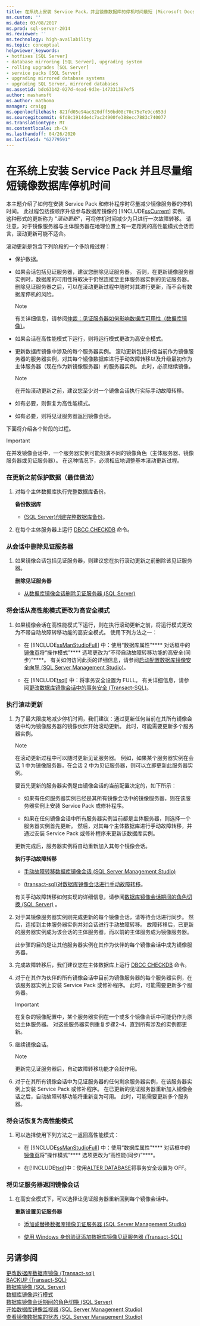 ```yaml
---
title: 在系统上安装 Service Pack，并且镜像数据库的停机时间最短 |Microsoft Docs
ms.custom: ''
ms.date: 03/08/2017
ms.prod: sql-server-2014
ms.reviewer: ''
ms.technology: high-availability
ms.topic: conceptual
helpviewer_keywords:
- hotfixes [SQL Server]
- database mirroring [SQL Server], upgrading system
- rolling upgrades [SQL Server]
- service packs [SQL Server]
- upgrading mirrored database systems
- upgrading SQL Server, mirrored databases
ms.assetid: bdc63142-027d-4ead-9d3e-147331387ef5
author: mashamsft
ms.author: mathoma
manager: craigg
ms.openlocfilehash: 821fd05e94ac820dff50bd08c70c75e7e9cc653d
ms.sourcegitcommit: 6fd8c1914de4c7ac24900fe388ecc7883c740077
ms.translationtype: MT
ms.contentlocale: zh-CN
ms.lasthandoff: 04/26/2020
ms.locfileid: "62779591"
---
```

# <a name="install-a-service-pack-on-a-system-with-minimal-downtime-for-mirrored-databases"></a>在系统上安装 Service Pack 并且尽量缩短镜像数据库停机时间
  本主题介绍了如何在安装 Service Pack 和修补程序时尽量减少镜像服务器的停机时间。 此过程包括按顺序升级参与数据库镜像的 [!INCLUDE[ssCurrent](../includes/sscurrent-md.md)] 实例。 这种形式的更新称为 "*滚动更新*"，可将停机时间减少为只进行一次故障转移。 请注意，对于镜像服务器与主体服务器在地理位置上有一定距离的高性能模式会话而言，滚动更新可能不适合。  
  
 滚动更新是包含下列阶段的一个多阶段过程：  
  
-   保护数据。  
  
-   如果会话包括见证服务器，建议您删除见证服务器。 否则，在更新镜像服务器实例时，数据库的可用性将取决于仍然连接至主体服务器实例的见证服务器。 删除见证服务器之后，可以在滚动更新过程中随时对其进行更新，而不会有数据库停机的风险。  
  
    > [!NOTE]  
    >  有关详细信息，请参阅[仲裁：见证服务器如何影响数据库可用性（数据库镜像）](database-mirroring/quorum-how-a-witness-affects-database-availability-database-mirroring.md)。  
  
-   如果会话在高性能模式下运行，则将运行模式更改为高安全模式。  
  
-   更新数据库镜像中涉及的每个服务器实例。 滚动更新包括升级当前作为镜像服务器的服务器实例，对其每个镜像数据库进行手动故障转移以及升级最初作为主体服务器（现在作为新镜像服务器）的服务器实例。 此时，必须继续镜像。  
  
    > [!NOTE]  
    >  在开始滚动更新之前，建议您至少对一个镜像会话执行实际手动故障转移。  
  
-   如有必要，则恢复为高性能模式。  
  
-   如有必要，则将见证服务器返回镜像会话。  
  
 下面将介绍各个阶段的过程。  
  
> [!IMPORTANT]  
>  在并发镜像会话中，一个服务器实例可能扮演不同的镜像角色（主体服务器、镜像服务器或见证服务器）。 在这种情况下，必须相应地调整基本滚动更新过程。  
  
### <a name="to-protect-your-data-before-an-update-a-best-practice"></a>在更新之前保护数据（最佳做法）  
  
1.  对每个主体数据库执行完整数据库备份。  
  
     **备份数据库**  
  
    -   [&#40;SQL Server&#41;创建完整数据库备份](../relational-databases/backup-restore/create-a-full-database-backup-sql-server.md)。  
  
2.  在每个主体服务器上运行 [DBCC CHECKDB](/sql/t-sql/database-console-commands/dbcc-checkdb-transact-sql) 命令。  
  
### <a name="to-remove-a-witness-from-a-session"></a>从会话中删除见证服务器  
  
1.  如果镜像会话包括见证服务器，则建议您在执行滚动更新之前删除该见证服务器。  
  
     **删除见证服务器**  
  
    -   [从数据库镜像会话删除见证服务器 (SQL Server)](database-mirroring/remove-the-witness-from-a-database-mirroring-session-sql-server.md)  
  
### <a name="to-change-a-session-from-high-performance-mode-to-high-safety-mode"></a>将会话从高性能模式更改为高安全模式  
  
1.  如果镜像会话在高性能模式下运行，则在执行滚动更新之前，将运行模式更改为不带自动故障转移功能的高安全模式。 使用下列方法之一：  
  
    -   在 [!INCLUDE[ssManStudioFull](../includes/ssmanstudiofull-md.md)] 中：使用“数据库属性”**** 对话框中的[镜像页](../relational-databases/databases/database-properties-mirroring-page.md)将“操作模式”**** 选项更改为“不带自动故障转移功能的高安全(同步)”****。 有关如何访问此页的详细信息，请参阅[启动配置数据库镜像安全向导 (SQL Server Management Studio)](database-mirroring/start-the-configuring-database-mirroring-security-wizard.md)。  
  
    -   在 [!INCLUDE[tsql](../includes/tsql-md.md)] 中：将事务安全设置为 FULL。 有关详细信息，请参阅[更改数据库镜像会话中的事务安全 (Transact-SQL)](database-mirroring/change-transaction-safety-in-a-database-mirroring-session-transact-sql.md)。  
  
### <a name="to-perform-the-rolling-update"></a>执行滚动更新  
  
1.  为了最大限度地减少停机时间，我们建议：通过更新任何当前在其所有镜像会话中均为镜像服务器的镜像伙伴开始滚动更新。 此时，可能需要更新多个服务器实例。  
  
    > [!NOTE]  
    >  在滚动更新过程中可以随时更新见证服务器。 例如，如果某个服务器实例在会话 1 中为镜像服务器，在会话 2 中为见证服务器，则可以立即更新此服务器实例。  
  
     要首先更新的服务器实例是由镜像会话的当前配置决定的，如下所示：  
  
    -   如果有任何服务器实例已经是其所有镜像会话中的镜像服务器，则在该服务器实例上安装 Service Pack 或修补程序。  
  
    -   如果在任何镜像会话中所有服务器实例当前都是主体服务器，则选择一个服务器实例首先更新。 然后，对其每个主体数据库进行手动故障转移，并通过安装 Service Pack 或修补程序来更新该数据库实例。  
  
     更新完成后，服务器实例将自动重新加入其每个镜像会话。  
  
     **执行手动故障转移**  
  
    -   [手动故障转移数据库镜像会话 (SQL Server Management Studio)](database-mirroring/manually-fail-over-a-database-mirroring-session-sql-server-management-studio.md)  
  
    -   [&#40;transact-sql&#41;对数据库镜像会话进行手动故障转移](database-mirroring/manually-fail-over-a-database-mirroring-session-transact-sql.md)。  
  
     有关手动故障转移如何实现的详细信息，请参阅[数据库镜像会话期间的角色切换 (SQL Server)](database-mirroring/role-switching-during-a-database-mirroring-session-sql-server.md) 。  
  
2.  对于其镜像服务器实例刚完成更新的每个镜像会话，请等待会话进行同步。 然后，连接到主体服务器实例并对会话进行手动故障转移。 故障转移后，已更新的服务器实例成为该会话的主体服务器，而以前的主体服务成为镜像服务器。  
  
     此步骤的目的是让其他服务器实例在其作为伙伴的每个镜像会话中成为镜像服务器。  
  
3.  完成故障转移后，我们建议您在主体数据库上运行 [DBCC CHECKDB](/sql/t-sql/database-console-commands/dbcc-checkdb-transact-sql) 命令。  
  
4.  对于在其作为伙伴的所有镜像会话中目前为镜像服务器的每个服务器实例，在该服务器实例上安装 Service Pack 或修补程序。 此时，可能需要更新多个服务器。  
  
    > [!IMPORTANT]  
    >  在复杂的镜像配置中，某个服务器实例在一个或多个镜像会话中可能仍作为原始主体服务器。 对这些服务器实例重复步骤2-4，直到所有涉及的实例都更新。  
  
5.  继续镜像会话。  
  
    > [!NOTE]  
    >  更新完见证服务器后，自动故障转移功能才会起作用。  
  
6.  对于在其所有镜像会话中为见证服务器的任何剩余服务器实例，在该服务器实例上安装 Service Pack 或修补程序。 在已更新的见证服务器重新加入镜像会话之后，自动故障转移功能将重新变为可用。 此时，可能需要更新多个服务器。  
  
### <a name="to-return-a-session-to-high-performance-mode"></a>将会话恢复为高性能模式  
  
1.  可以选择使用下列方法之一返回高性能模式：  
  
    -   在 [!INCLUDE[ssManStudioFull](../includes/ssmanstudiofull-md.md)] 中：使用“数据库属性”**** 对话框中的 [镜像页](../relational-databases/databases/database-properties-mirroring-page.md)将“操作模式”**** 选项更改为“高性能(同步)”****。  
  
    -   在[!INCLUDE[tsql](../includes/tsql-md.md)]中：使用[ALTER DATABASE](/sql/t-sql/statements/alter-database-transact-sql-database-mirroring)将事务安全设置为 OFF。  
  
### <a name="to-return-a-witness-to-a-mirroring-session"></a>将见证服务器返回镜像会话  
  
1.  在高安全模式下，可以选择让见证服务器重新回到每个镜像会话中。  
  
     **重新设置见证服务器**  
  
    -   [添加或替换数据库镜像见证服务器 (SQL Server Management Studio)](database-mirroring/add-or-replace-a-database-mirroring-witness-sql-server-management-studio.md)  
  
    -   [使用 Windows 身份验证添加数据库镜像见证服务器 (Transact-SQL)](database-mirroring/add-a-database-mirroring-witness-using-windows-authentication-transact-sql.md)  
  
## <a name="see-also"></a>另请参阅  
 [更改数据库数据库镜像 &#40;Transact-sql&#41;](/sql/t-sql/statements/alter-database-transact-sql-database-mirroring)   
 [BACKUP (Transact-SQL)](/sql/t-sql/statements/backup-transact-sql)   
 [数据库镜像 &#40;SQL Server&#41;](database-mirroring/database-mirroring-sql-server.md)   
 [数据库镜像运行模式](database-mirroring/database-mirroring-operating-modes.md)   
 [数据库镜像会话期间的角色切换 &#40;SQL Server&#41;](database-mirroring/role-switching-during-a-database-mirroring-session-sql-server.md)   
 [开始数据库镜像监视器 &#40;SQL Server Management Studio&#41;](database-mirroring/start-database-mirroring-monitor-sql-server-management-studio.md)   
 [查看镜像数据库的状态 (SQL Server Management Studio)](database-mirroring/view-the-state-of-a-mirrored-database-sql-server-management-studio.md)  
  
  
